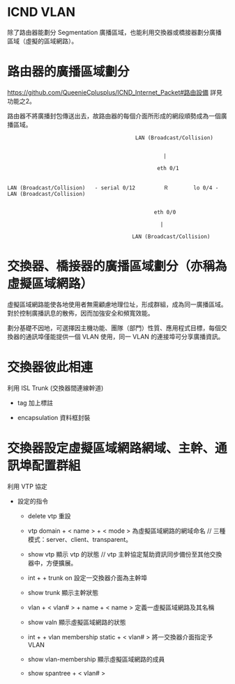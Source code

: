 # ICND VLAN
除了路由器能劃分 Segmentation 廣播區域，也能利用交換器或橋接器劃分廣播區域（虛擬的區域網路）。

# 路由器的廣播區域劃分

https://github.com/QueenieCplusplus/ICND_Internet_Packet#路由設備 詳見功能之2。

路由器不將廣播封包傳送出去，故路由器的每個介面所形成的網段順勢成為一個廣播區域。


                              
                                             LAN (Broadcast/Collision)
                                

                                                      |
                                 
                                                    eth 0/1
                                                    
                      
    LAN (Broadcast/Collision)   - serial 0/12         Ｒ        lo 0/4 -   LAN (Broadcast/Collision)
                      
                      
                                                   eth 0/0
                              
                                                     |
                                 
                                            LAN (Broadcast/Collision)




# 交換器、橋接器的廣播區域劃分（亦稱為虛擬區域網路）

虛擬區域網路能使各地使用者無需顧慮地理位址，形成群組，成為同一廣播區域。對於控制廣播訊息的散佈，因而加強安全和頻寬效能。

劃分基礎不因地，可選擇因主機功能、團隊（部門）性質、應用程式目標，每個交換器的通訊埠僅能提供一個 VLAN 使用，同一 VLAN 的連接埠可分享廣播資訊。


# 交換器彼此相連

利用 ISL Trunk (交換器間連線幹道) 

* tag 加上標註

* encapsulation 資料框封裝

# 交換器設定虛擬區域網路網域、主幹、通訊埠配置群組

利用 VTP 協定

* 設定的指令

   * delete vtp 重設
   
   * vtp domain + < name > + < mode > 為虛擬區域網路的網域命名
   // 三種模式：server、client、transparent。
   
   * show vtp 顯示 vtp 的狀態
   // vtp 主幹協定幫助資訊同步備份至其他交換器中，方便擴展。
   
   * int + <int no.> + trunk on 設定一交換器介面為主幹埠
  
   * show trunk 顯示主幹狀態
   
   * vlan + < vlan# > + name + < name > 定義一虛擬區域網路及其名稱
   
   * show valn 顯示虛擬區域網路的狀態
   
   * int + <int no.> + vlan membership static + < vlan# > 將一交換器介面指定予 VLAN
  
  * show vlan-membership 顯示虛擬區域網路的成員
  
  * show spantree + < vlan# > 
